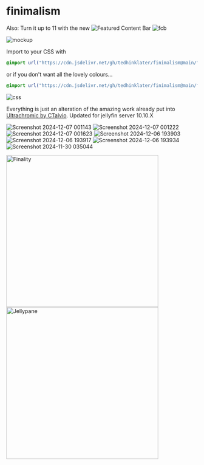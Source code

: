# finimalism
Also: Turn it up to 11 with the new ![Featured Content Bar](https://github.com/tedhinklater/Jellyfin-Featured-Content-Bar) 
![fcb](https://github.com/user-attachments/assets/ad369437-5460-414d-afb3-e9d344d357ee)

![mockup](https://i.imgur.com/fnEPSIc.jpeg)

Import to your CSS with

```css
@import url("https://cdn.jsdelivr.net/gh/tedhinklater/finimalism@main/finimalism7.css");

```

or if you don't want all the lovely colours... 

```css
@import url("https://cdn.jsdelivr.net/gh/tedhinklater/finimalism@main/finimalism-just-black.css");

```

![css](https://i.imgur.com/LHPUxqk.png)

Everything is just an alteration of the amazing work already put into [Ultrachromic by CTalvio](https://github.com/CTalvio/Ultrachromic). Updated for jellyfin server 10.10.X

![Screenshot 2024-12-07 001143](https://github.com/user-attachments/assets/bd9b0c46-540e-4a55-b4e4-f06b7d65c930)
![Screenshot 2024-12-07 001222](https://github.com/user-attachments/assets/7dd94aac-c6c5-4c65-8353-8803abdf6231)
![Screenshot 2024-12-07 001623](https://github.com/user-attachments/assets/8917504d-0120-4e7e-a241-5a886607bb70)
![Screenshot 2024-12-06 193903](https://github.com/user-attachments/assets/d119b3e1-efff-471d-8319-3931426ae001)
![Screenshot 2024-12-06 193917](https://github.com/user-attachments/assets/9ba127ae-3460-4816-a0f5-2414ae783eb4)
![Screenshot 2024-12-06 193934](https://github.com/user-attachments/assets/b300cb7d-08ac-4d6d-bfff-3db6a8f274cc)
![Screenshot 2024-11-30 035044](https://github.com/user-attachments/assets/5e5e519d-5aee-4ecc-8fcc-cac68dc9683e)

<a href="https://github.com/tedhinklater/finality"><img src="https://i.imgur.com/54wZsvH.png" alt="Finality" width="400"/></a> <a href="https://github.com/tedhinklater/Jellypane"><img src="https://i.imgur.com/RHFcIA9.png" alt="Jellypane" width="400"/></a>
